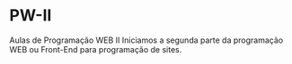 # PW-II
Aulas de Programação WEB II
Iniciamos a segunda parte da programação WEB ou Front-End para programação de sites.
